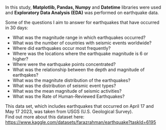 In this study, **Matplotlib, Pandas, Numpy** and **Datetime** libraries were used and **Exploratory Data Analysis (EDA)** was performed on earthquake data.

Some of the questions I aim to answer for earthquakes that have occurred in 30 days:
- What was the magnitude range in which earthquakes occurred?
- What was the number of countries with seismic events worldwide?
- Where did earthquakes occur most frequently?
- Where was the locations where the earthquake magnitude is 6 or higher?
- Where were the earthquake points concentrated?
- What was the relationship between the depth and magnitude of earthqakes?
- What was the magnitute distribution of the earthquakes?
- What was the distribution of seismic event types?
- What was the mean magnitude of seismic activities?
- What was the Rate of Human-Reviewed Earthquakes?

This data set, which includes earthquakes that occurred on April 17 and May 17 2023, was taken from USGS (U.S. Geological Survey).  
Find out more about this dataset here: https://www.kaggle.com/datasets/farazrahman/earthquake?taskId=6195

